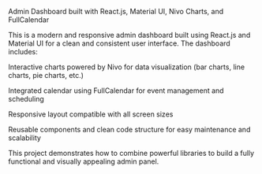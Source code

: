 Admin Dashboard built with React.js, Material UI, Nivo Charts, and FullCalendar

This is a modern and responsive admin dashboard built using React.js and Material UI for a clean and consistent user interface. The dashboard includes:

Interactive charts powered by Nivo for data visualization (bar charts, line charts, pie charts, etc.)

Integrated calendar using FullCalendar for event management and scheduling

Responsive layout compatible with all screen sizes

Reusable components and clean code structure for easy maintenance and scalability

This project demonstrates how to combine powerful libraries to build a fully functional and visually appealing admin panel.
